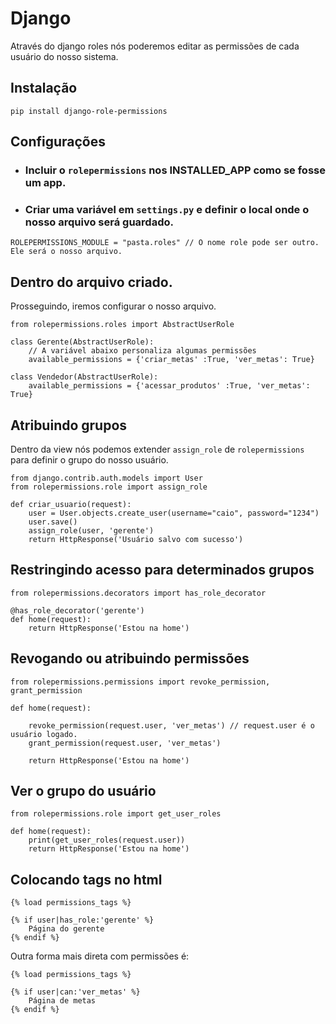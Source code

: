 # Django

Através do django roles nós poderemos editar as permissões de cada usuário do nosso sistema.

## Instalação
```
pip install django-role-permissions
```

## Configurações

- ### Incluir o `rolepermissions` nos INSTALLED_APP como se fosse um app.
- ### Criar uma variável em `settings.py` e definir o local onde o nosso arquivo será guardado.
```
ROLEPERMISSIONS_MODULE = "pasta.roles" // O nome role pode ser outro. Ele será o nosso arquivo.
```

## Dentro do arquivo criado.

Prosseguindo, iremos configurar o nosso arquivo.
```
from rolepermissions.roles import AbstractUserRole

class Gerente(AbstractUserRole):
    // A variável abaixo personaliza algumas permissões
    available_permissions = {'criar_metas' :True, 'ver_metas': True}

class Vendedor(AbstractUserRole):
    available_permissions = {'acessar_produtos' :True, 'ver_metas': True}
```

## Atribuindo grupos

Dentro da view nós podemos extender `assign_role` de `rolepermissions` para definir o grupo do nosso usuário.
```
from django.contrib.auth.models import User
from rolepermissions.role import assign_role

def criar_usuario(request):
    user = User.objects.create_user(username="caio", password="1234")
    user.save()
    assign_role(user, 'gerente')
    return HttpResponse('Usuário salvo com sucesso')
```

## Restringindo acesso para determinados grupos

```
from rolepermissions.decorators import has_role_decorator

@has_role_decorator('gerente')
def home(request):
    return HttpResponse('Estou na home')    
```

## Revogando ou atribuindo permissões
```
from rolepermissions.permissions import revoke_permission, grant_permission

def home(request):

    revoke_permission(request.user, 'ver_metas') // request.user é o usuário logado.
    grant_permission(request.user, 'ver_metas')

    return HttpResponse('Estou na home')    
```

## Ver o grupo do usuário

```
from rolepermissions.role import get_user_roles

def home(request):
    print(get_user_roles(request.user))
    return HttpResponse('Estou na home')
```

## Colocando tags no html
```
{% load permissions_tags %}

{% if user|has_role:'gerente' %}
    Página do gerente
{% endif %}
```

Outra forma mais direta com permissões é:

```
{% load permissions_tags %}

{% if user|can:'ver_metas' %}
    Página de metas
{% endif %}
```